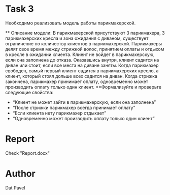 # Task 3
Необходимо реализовать модель работы парикмахерской.


** Описание модели:
В парикмахерской присутствуют 3 парикмахера, 3 парикмахерских
кресла и зона ожидания с диваном, существует ограничение по количеству
клиентов в парикмахерской. Парикмахеры делят свое время между стрижкой
волос, принятием оплаты и отдыхом в кресле в ожидании клиента. Клиент не
войдет в парикмахерскую, если она заполнена до отказа. Оказавшись внутри,
клиент садится на диван или стоит, если все места на диване заняты. Когда
парикмахер свободен, самый первый клиент садится в парикмахерских кресло,
а клиент, который стоял дольше всех садится на диван. Когда стрижка
закончена, парикмахер принимает оплату, одновременно может производить
оплату только один клиент.
**Формализуйте и проверьте следующие свойства:
* “Клиент не может зайти в парикмахерскую, если она заполнена”
* “После стрижки парикмахер всегда принимает оплату”
* “Если клиента нету парикмахер отдыхает”
* “Одновременно может производить оплату только один клиент”
# Report
Check "Report.docx"
# Author
Dat Pavel